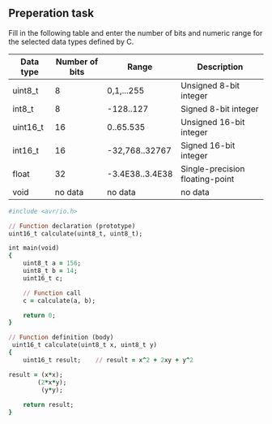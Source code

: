## Preperation task
Fill in the following table and enter the number of bits and numeric range for the selected data types defined by C.


|  Data type  | Number of bits |    Range      |      Description               |
|-------------|----------------|---------------|--------------------------------|
|   uint8_t   |       8        |   0,1,...255  |Unsigned 8-bit integer          |
|   int8_t    |       8        |   -128..127   |Signed 8-bit integer            |
|   uint16_t  |      16        |   0..65.535   |Unsigned 16-bit integer         |
|   int16_t   |      16        |-32,768..32767 |Signed 16-bit integer           |
|   float     |      32        |-3.4E38..3.4E38|Single-precision floating-point |
|   void      |    no data     |     no data   |no data                         |

```ruby
#include <avr/io.h>

// Function declaration (prototype)
uint16_t calculate(uint8_t, uint8_t);

int main(void)
{
    uint8_t a = 156;
    uint8_t b = 14;
    uint16_t c;

    // Function call
    c = calculate(a, b);

    return 0;
}

// Function definition (body)
 uint16_t calculate(uint8_t x, uint8_t y)
{
    uint16_t result;    // result = x^2 + 2xy + y^2

result = (x*x);
        (2*x*y);
         (y*y);
    
    return result;
}
```
